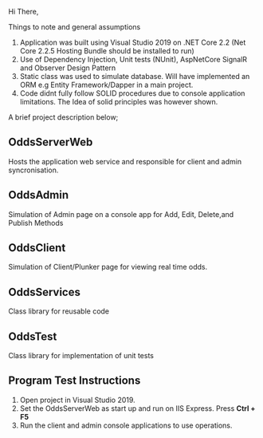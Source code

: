 Hi There,

Things to note and general assumptions

1. Application was built using Visual Studio 2019 on .NET Core 2.2 (Net Core 2.2.5 Hosting Bundle should be installed to run)
2. Use of Dependency Injection, Unit tests (NUnit), AspNetCore SignalR and Observer Design Pattern
3. Static class was used to simulate database. Will have implemented an ORM e.g Entity Framework/Dapper in a main project.
4. Code didnt fully follow SOLID procedures due to console application limitations. The Idea of solid principles was however shown.  

A brief project description below;

## OddsServerWeb

Hosts the application web service and responsible for client and admin syncronisation.

## OddsAdmin

Simulation of Admin page on a console app for Add, Edit, Delete,and Publish Methods

## OddsClient

Simulation of Client/Plunker page for viewing real time odds.


## OddsServices

Class library for reusable code

## OddsTest

Class library for implementation of unit tests

## Program Test Instructions

1. Open project in Visual Studio 2019.
2. Set the OddsServerWeb as start up and run on IIS Express. Press **Ctrl + F5**
3. Run the client and admin console applications to use operations.
